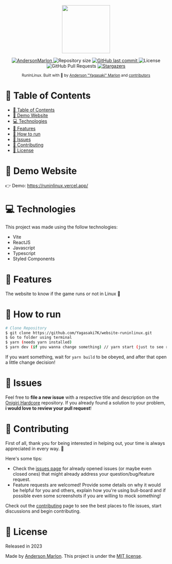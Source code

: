 <p align="center">
   <img src="https://github.com/refined-github.png" width="150"/>
</p>

<p align="center">
   <a href="https://www.linkedin.com/in/andersonmarlon/">
      <img alt="AndersonMarlon" src="https://img.shields.io/badge/-AndersonMarlon-886ce4?style=flat&logo=Linkedin&logoColor=white" />
   </a>
  <img alt="Repository size" src="https://img.shields.io/github/repo-size/Yagasaki7K/website-runinlinux?color=886ce4">

  <a href="https://github.com/Yagasaki7K/website-runinlinux/commits/master">
    <img alt="GitHub last commit" src="https://img.shields.io/github/last-commit/Yagasaki7K/website-runinlinux?color=886ce4">
  </a>
  <img alt="License" src="https://img.shields.io/badge/license-MIT-886ce4">
  <img alt="GitHub Pull Requests" src="https://img.shields.io/github/issues-pr/Yagasaki7K/website-runinlinux?color=886ce4" />
  <a href="https://github.com/Yagasaki7K/website-runinlinux/stargazers">
    <img alt="Stargazers" src="https://img.shields.io/github/stars/Yagasaki7K/website-runinlinux?color=886ce4&logo=github">
  </a>
</p>

<div align="center">
  <sub>RunInLinux. Built with 💜 by
    <a href="https://github.com/Yagasaki7K">Anderson "Yagasaki" Marlon</a> and
    <a href="https://github.com/Yagasaki7K/website-runinlinux/graphs/contributors">
      contributors
    </a>
  </sub>
</div>

# 📌 Table of Contents

- [📌 Table of Contents](#-table-of-contents)
- [👀 Demo Website](#-demo-website)
- [💻 Technologies](#-technologies)
- [🚀 Features](#-features)
- [🚧 How to run](#-how-to-run)
- [🐛 Issues](#-issues)
- [🎉 Contributing](#-contributing)
- [📕 License](#-license)

# 👀 Demo Website

👉  Demo: https://runinlinux.vercel.app/

# 💻 Technologies

This project was made using the follow technologies:

* Vite
* ReactJS
* Javascript
* Typescript
* Styled Components

# 🚀 Features

The website to know if the game runs or not in Linux 🐧

# 🚧 How to run

```bash
# Clone Repository
$ git clone https://github.com/Yagasaki7K/website-runinlinux.git
$ Go to folder using terminal
$ yarn (needs yarn installed)
$ yarn dev (if you wanna change something) // yarn start (just to see running)
```

If you want something, wait for `yarn build` to be obeyed, and after that open a little change decision!

# 🐛 Issues

Feel free to **file a new issue** with a respective title and description on the [Onigiri Hardcore](https://github.com/Yagasaki7K/website-runinlinux/issues) repository. If you already found a solution to your problem, **i would love to review your pull request**!

# 🎉 Contributing

First of all, thank you for being interested in helping out, your time is always appreciated in every way. :100:

Here's some tips:

* Check the [issues page](https://github.com/Yagasaki7K/website-runinlinux/issues) for already opened issues (or maybe even closed ones) that might already address your question/bug/feature request.
* Feature requests are welcomed! Provide some details on why it would be helpful for you and others, explain how you're using bull-board and if possible even some screenshots if you are willing to mock something!

Check out the [contributing](./CONTRIBUTING.md) page to see the best places to file issues, start discussions and begin contributing.

# 📕 License

Released in 2023

Made by [Anderson Marlon](https://github.com/Yagasaki7K).
This project is under the [MIT license](./LICENSE).

